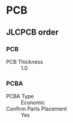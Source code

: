 # PCB

## JLCPCB order

### PCB

<dl>
<dt>PCB Thickness</dt><dd>1.0</dd>
</dl>

### PCBA

<dl>
<dt>PCBA Type</dt><dd>Economic</dd>
<dt>Confirm Parts Placement</dt><dd>Yes</dd>
</dl>
